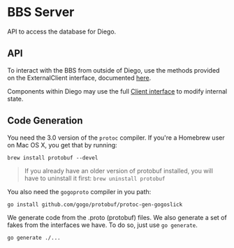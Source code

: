 # BBS Server

API to access the database for Diego.

## API

To interact with the BBS from outside of Diego, use the methods provided on the
ExternalClient interface, documented [here](https://godoc.org/github.com/cloudfoundry-incubator/bbs#ExternalClient).

Components within Diego may use the full [Client interface](https://godoc.org/github.com/cloudfoundry-incubator/bbs#Client) to modify internal state.

## Code Generation

You need the 3.0 version of the `protoc` compiler. If you're a Homebrew user
on Mac OS X, you get that by running:

```
brew install protobuf --devel
```

> If you already have an older version of protobuf installed, you will have to
> uninstall it first: `brew uninstall protobuf`

You also need the `gogoproto` compiler in you path:

```
go install github.com/gogo/protobuf/protoc-gen-gogoslick
```

We generate code from the .proto (protobuf) files. We also generate a set of
fakes from the interfaces we have.
To do so, just use `go generate`.

```
go generate ./...
```
